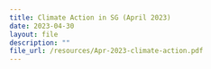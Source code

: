 ```yaml
---
title: Climate Action in SG (April 2023)
date: 2023-04-30
layout: file
description: ""
file_url: /resources/Apr-2023-climate-action.pdf
---
```

